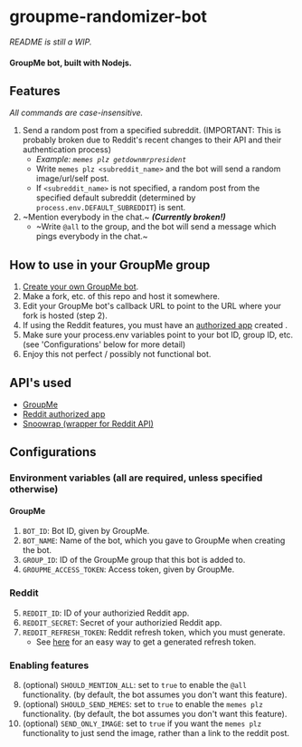 # groupme-randomizer-bot

<i>README is still a WIP.</i>

#### GroupMe bot, built with Nodejs.

## Features

<i>All commands are case-insensitive.</i>

1. Send a random post from a specified subreddit. (IMPORTANT: This is probably broken due to Reddit's recent changes to their API and their authentication process)
    - <i>Example: `memes plz getdownmrpresident`</i>
    - Write `memes plz <subreddit_name>` and the bot will send a random image/url/self post.
    - If `<subreddit_name>` is not specified, a random post from the specified default subreddit (determined by `process.env.DEFAULT_SUBREDDIT`) is sent.
2. ~Mention everybody in the chat.~ **_(Currently broken!)_**
    - ~Write `@all` to the group, and the bot will send a message which pings everybody in the chat.~
    
## How to use in your GroupMe group
1. [Create your own GroupMe bot](https://dev.groupme.com/).
2. Make a fork, etc. of this repo and host it somewhere.
3. Edit your GroupMe bot's callback URL to point to the URL where your fork is hosted (step 2).
4. If using the Reddit features, you must have an [authorized app](www.reddit.com/prefs/apps/) created .
4. Make sure your process.env variables point to your bot ID, group ID, etc. (see 'Configurations' below for more detail)
5. Enjoy this not perfect / possibly not functional bot.

## API's used
- [GroupMe](https://dev.groupme.com/)
- [Reddit authorized app](www.reddit.com/prefs/apps/)
- [Snoowrap (wrapper for Reddit API)](https://github.com/not-an-aardvark/snoowrap)

## Configurations

### Environment variables (all are required, unless specified otherwise)

#### GroupMe 
1. `BOT_ID`: Bot ID, given by GroupMe.
2. `BOT_NAME`: Name of the bot, which you gave to GroupMe when creating the bot.
3. `GROUP_ID`: ID of the GroupMe group that this bot is added to.
4. `GROUPME_ACCESS_TOKEN`: Access token, given by GroupMe.

### Reddit
5. `REDDIT_ID`: ID of your authorizied Reddit app.
6. `REDDIT_SECRET`: Secret of your authorizied Reddit app.
7. `REDDIT_REFRESH_TOKEN`: Reddit refresh token, which you must generate.
    - See [here](https://github.com/not-an-aardvark/reddit-oauth-helper) for an easy way to get a generated refresh token.
    
### Enabling features
8. (optional) `SHOULD_MENTION_ALL`: set to `true` to enable the `@all` functionality. (by default, the bot assumes you don't want this feature).
9. (optional) `SHOULD_SEND_MEMES`: set to `true` to enable the `memes plz` functionality. (by default, the bot assumes you don't want this feature).
10. (optional) `SEND_ONLY_IMAGE`: set to `true` if you want the `memes plz` functionality to just send the image, rather than a link to the reddit post.
